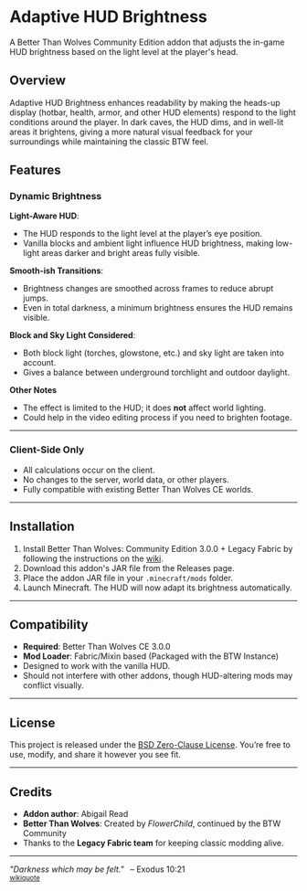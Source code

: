 # Adaptive HUD Brightness

A Better Than Wolves Community Edition addon that adjusts the in-game HUD brightness based on the light level at the player's head.

## Overview

Adaptive HUD Brightness enhances readability by making the heads-up display (hotbar, health, armor, and other HUD elements) respond to the light conditions around the player. In dark caves, the HUD dims, and in well-lit areas it brightens, giving a more natural visual feedback for your surroundings while maintaining the classic BTW feel.

## Features

### Dynamic Brightness

**Light-Aware HUD**:

* The HUD responds to the light level at the player’s eye position.
* Vanilla blocks and ambient light influence HUD brightness, making low-light areas darker and bright areas fully visible.

**Smooth-ish Transitions**:

* Brightness changes are smoothed across frames to reduce abrupt jumps.
* Even in total darkness, a minimum brightness ensures the HUD remains visible.

**Block and Sky Light Considered**:

* Both block light (torches, glowstone, etc.) and sky light are taken into account.
* Gives a balance between underground torchlight and outdoor daylight.

**Other Notes**

* The effect is limited to the HUD; it does **not** affect world lighting.
* Could help in the video editing process if you need to brighten footage.

---

### Client-Side Only

* All calculations occur on the client.
* No changes to the server, world data, or other players.
* Fully compatible with existing Better Than Wolves CE worlds.

---

## Installation

1. Install Better Than Wolves: Community Edition 3.0.0 + Legacy Fabric by following the instructions on the [wiki](https://wiki.btwce.com/view/Main_Page).
2. Download this addon's JAR file from the Releases page.
3. Place the addon JAR file in your `.minecraft/mods` folder.
4. Launch Minecraft. The HUD will now adapt its brightness automatically.

---

## Compatibility

* **Required**: Better Than Wolves CE 3.0.0
* **Mod Loader**: Fabric/Mixin based (Packaged with the BTW Instance)
* Designed to work with the vanilla HUD.
* Should not interfere with other addons, though HUD-altering mods may conflict visually.

---

## License

This project is released under the [BSD Zero-Clause License](LICENSE).
You’re free to use, modify, and share it however you see fit.

---

## Credits

* **Addon author**: Abigail Read
* **Better Than Wolves**: Created by *FlowerChild*, continued by the BTW Community
* Thanks to the **Legacy Fabric team** for keeping classic modding alive.

---

*"Darkness which may be felt."*  – Exodus 10:21 </br><small>[wikiquote](https://en.wikiquote.org/wiki/Darkness)</small>